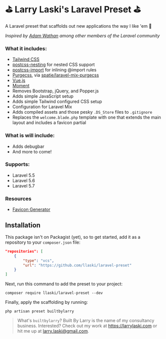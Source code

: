 # ⛳️ Larry Laski's Laravel Preset ⛳️

A Laravel preset that scaffolds out new applications the way I like 'em 👊

_Inspired by [Adam Wathan](https://github.com/adamwathan/laravel-preset) among other members of the Laravel community_

### What it includes:

- [Tailwind CSS](https://tailwindcss.com)
- [postcss-nesting](https://github.com/jonathantneal/postcss-nesting) for nested CSS support
- [postcss-import](https://github.com/postcss/postcss-import) for inlining @import rules
- [Purgecss](https://www.purgecss.com/), via [spatie/laravel-mix-purgecss](https://github.com/spatie/laravel-mix-purgecss)
- [Vue.js](https://vuejs.org/)
- [Moment](https://momentjs.com/)
- Removes Bootstrap, jQuery, and Popper.js
- Adds simple JavaScript setup
- Adds simple Tailwind configured CSS setup
- Configuration for Laravel Mix
- Adds compiled assets and those pesky `.DS_Store` files to `.gitignore`
- Replaces the `welcome.blade.php` template with one that extends the main layout and includes a favicon partial

### What is will include:
- Adds debugbar
- And more to come!

### Supports:

- Laravel 5.5
- Laravel 5.6
- Laravel 5.7

### Resources

- [Favicon Generator](https://realfavicongenerator.net/)

## Installation

This package isn't on Packagist (yet), so to get started, add it as a repository to your `composer.json` file:

```json
"repositories": [
    {
        "type": "vcs",
        "url": "https://github.com/llaski/laravel-preset"
    }
]
```

Next, run this command to add the preset to your project:

```
composer require llaski/laravel-preset --dev
```

Finally, apply the scaffolding by running:

```
php artisan preset builtbylarry
```

> What's `builtbylarry`? Built By Larry is the name of my consultancy business. Interested? Check out my work at https://larrylaski.com or hit me up at larry.laski@gmail.com.
